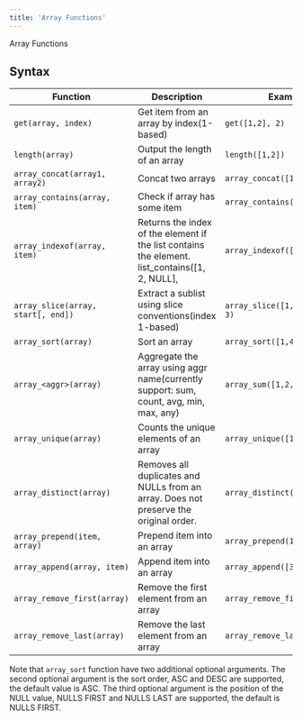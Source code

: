 ```yaml
---
title: 'Array Functions'
---
```


Array Functions

## Syntax

| Function    | Description             |  Example | Result
| ----------- | ------------------ |  ---------- | --------|
| `get(array, index)`  | Get item from an array by index(1-based)     |  `get([1,2], 2)`         |  2
| `length(array)`  | Output the length of an array    |  `length([1,2])`         |  2
| `array_concat(array1, array2)`  | Concat two arrays     |  `array_concat([1,2], [3, 4]`         |  [1,2,3,4]
| `array_contains(array, item)`  | Check if array has some item     |  `array_contains([1,2], 1)`         |  1
| `array_indexof(array, item)`  | Returns the index of the element if the list contains the element.	list_contains([1, 2, NULL],      |  `array_indexof([1,2,9], 9);`         |  3
| `array_slice(array, start[, end])`  | Extract a sublist using slice conventions(index 1-based)     |  `array_slice([1,21,32,4], 2, 3)`         |  `[21, 32]`
| `array_sort(array)`  | Sort an array     |  `array_sort([1,4,3,2])`         |  `[1,2,3,4]`
| `array_<aggr>(array)`  | Aggregate the array using aggr name(currently support: sum, count, avg, min, max, any)     |  `array_sum([1,2,3,4]`         |  10
| `array_unique(array)`  | Counts the unique elements of an array      |  `array_unique([1,2,3,3,4])`         |  4
| `array_distinct(array)`  | Removes all duplicates and NULLs from an array. Does not preserve the original order.      |  `array_distinct([1,2,2,4])`         |  [1,2,4]
| `array_prepend(item, array)`  | Prepend item into an array      |  `array_prepend(1, [3, 4])`         |  [1,3,4]
| `array_append(array, item)`  | Append item into an array      |  `array_append([3, 4], 5)`         |  [3,4,5]
| `array_remove_first(array)`  | Remove the first element from an array      |  `array_remove_first([1,2,3])`         |  [2,3]
| `array_remove_last(array)`  | Remove the last element from an array      |  `array_remove_last([1,2,3])`         |  [1,2]


Note that `array_sort` function have two additional optional arguments.
The second optional argument is the sort order, ASC and DESC are supported, the default value is ASC.
The third optional argument is the position of the NULL value, NULLS FIRST and NULLS LAST are supported, the default is NULLS FIRST.